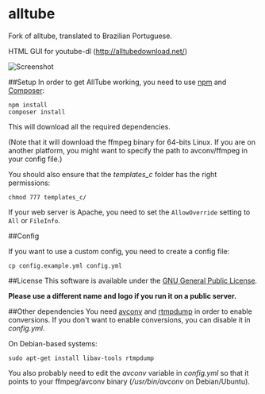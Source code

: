 alltube
=======

Fork of alltube, translated to Brazilian Portuguese.

HTML GUI for youtube-dl (http://alltubedownload.net/)

![Screenshot](img/screenshot.png "Alltube GUI screenshot")

##Setup
In order to get AllTube working, you need to use [npm](https://www.npmjs.com/) and [Composer](https://getcomposer.org/):

    npm install
    composer install

This will download all the required dependencies.

(Note that it will download the ffmpeg binary for 64-bits Linux. If you are on another platform, you might want to specify the path to avconv/ffmpeg in your config file.)

You should also ensure that the *templates_c* folder has the right permissions:

    chmod 777 templates_c/

If your web server is Apache, you need to set the `AllowOverride` setting to `All` or `FileInfo`.

##Config

If you want to use a custom config, you need to create a config file:

    cp config.example.yml config.yml


##License
This software is available under the [GNU General Public License](http://www.gnu.org/licenses/gpl.html).

__Please use a different name and logo if you run it on a public server.__

##Other dependencies
You need [avconv](https://libav.org/avconv.html) and [rtmpdump](http://rtmpdump.mplayerhq.hu/) in order to enable conversions.
If you don't want to enable conversions, you can disable it in *config.yml*.

On Debian-based systems:

    sudo apt-get install libav-tools rtmpdump

You also probably need to edit the *avconv* variable in *config.yml* so that it points to your ffmpeg/avconv binary (*/usr/bin/avconv* on Debian/Ubuntu).
